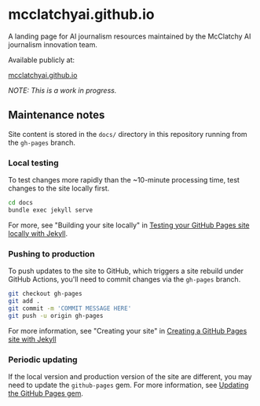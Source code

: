 # mcclatchyai.github.io

A landing page for AI journalism resources maintained by the McClatchy AI journalism innovation team.

Available publicly at: 

[mcclatchyai.github.io](https://mcclatchyai.github.io/)

*NOTE: This is a work in progress.*

## Maintenance notes

Site content is stored in the `docs/` directory in this repository running from the `gh-pages` branch.


### Local testing

To test changes more rapidly than the ~10-minute processing time, test changes to the site locally first.

```bash
cd docs
bundle exec jekyll serve
```

For more, see "Building your site locally" in [Testing your GitHub Pages site locally with Jekyll](https://docs.github.com/en/pages/setting-up-a-github-pages-site-with-jekyll/testing-your-github-pages-site-locally-with-jekyll#building-your-site-locally).

### Pushing to production

To push updates to the site to GitHub, which triggers a site rebuild under GitHub Actions, you'll need to commit changes via the `gh-pages` branch.

```bash
git checkout gh-pages
git add .
git commit -m 'COMMIT MESSAGE HERE'
git push -u origin gh-pages
```


For more information, see "Creating your site" in [Creating a GitHub Pages site with Jekyll
](https://docs.github.com/en/pages/setting-up-a-github-pages-site-with-jekyll/creating-a-github-pages-site-with-jekyll#creating-your-site)

### Periodic updating

If the local version and production version of the site are different, you may need to update the `github-pages` gem. For more information, see [Updating the GitHub Pages gem](https://docs.github.com/en/pages/setting-up-a-github-pages-site-with-jekyll/testing-your-github-pages-site-locally-with-jekyll#updating-the-github-pages-gem).

